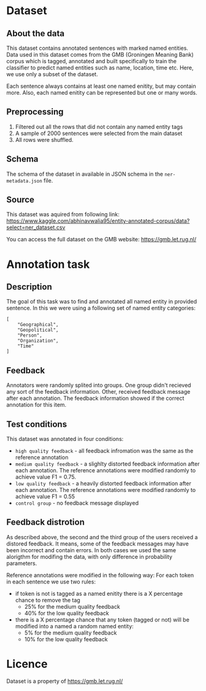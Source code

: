 # Dataset
## About the data
This dataset contains annotated sentences with marked named entities. Data used in this dataset comes from the GMB (Groningen Meaning Bank) corpus which is tagged, annotated and built specifically to train the classifier to predict named entities such as name, location, time etc. Here, we use only a subset of the dataset.

Each sentence always contains at least one named enitity, but may contain more. Also, each named enitity can be represented but one or many words.

## Preprocessing
1. Filtered out all the rows that did not contain any named entity tags
2. A sample of 2000 sentences were selected from the main dataset
3. All rows were shuffled.

## Schema
The schema of the dataset in available in JSON schema in the `ner-metadata.json` file.

## Source
This dataset was aquired from following link:
https://www.kaggle.com/abhinavwalia95/entity-annotated-corpus/data?select=ner_dataset.csv

You can access the full dataset on the GMB website:
https://gmb.let.rug.nl/

# Annotation task
## Description
The goal of this task was to find and annotated all named entity in provided sentence.
In this we were using a following set of named entity categories:

```
[
    "Geographical",
    "Geopolitical",
    "Person",
    "Organization",
    "Time"
]
```

## Feedback
Annotators were randomly splited into groups. One group didn't recieved any sort of the feedback information.
Other, received feedback message after each annotation. The feedback information showed if the correct annotation for this item.

## Test conditions
This dataset was annotated in four conditions:
- `high quality feedback` - all feedback infromation was the same as the reference annotation
- `medium quality feedback` - a slighlty distorted feedback information after each annotation. The reference annotations were modified randomly to achieve value F1 = 0.75.
- `low quality feedback` - a heavily distorted feedback information after each annotation. The reference annotations were modified randomly to achieve value F1 = 0.55
- `control group` - no feedback message displayed

## Feedback distrotion
As described above, the second and the third group of the users received a distored feedback. It means, some of the feedback messages may have been incorrect and contain errors. In both cases we used the same alorigthm for modifing the data, with only difference in probability parameters.

Reference annotations were modified in the following way: 
For each token in each sentence we use two rules:
- if token is not is tagged as a named enitity there is a X percentage chance to remove the tag
    - 25% for the medium quality feedback
    - 40% for the low quality feedback
- there is a X percentage chance that any token (tagged or not) will be modified into a named a random named entity:
    - 5% for the medium quality feedback
    - 10% for the low quality feedback

#  Licence
Dataset is a property of https://gmb.let.rug.nl/
